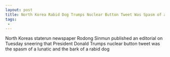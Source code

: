 ```yaml
---
layout: post
title: North Korea Rabid Dog Trumps Nuclear Button Tweet Was Spasm of a Lunatic
tags:
 -
---
```

North Koreas staterun newspaper Rodong Sinmun published an editorial on Tuesday sneering that President Donald Trumps nuclear button tweet was the spasm of a lunatic and the bark of a rabid dog
